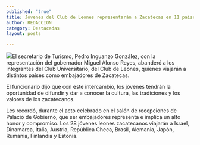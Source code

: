 ```yaml
---
published: "true"
title: Jóvenes del Club de Leones representarán a Zacatecas en 11 países
author: REDACCION
category: Destacadas
layout: posts

---
```


![](http://i.imgur.com/FZ39ddRm.jpg)El secretario de Turismo, Pedro Inguanzo González, con la representación del gobernador Miguel Alonso Reyes, abanderó a los integrantes del Club Universitario, del Club de Leones, quienes viajarán a distintos países como embajadores de Zacatecas.

El funcionario dijo que con este intercambio, los jóvenes tendrán la oportunidad de difundir y dar a conocer la cultura, las tradiciones y los valores de los zacatecanos.

Les recordó, durante el acto celebrado en el salón de recepciones de Palacio de Gobierno, que ser embajadores representa e implica un alto honor y compromiso.
Los 28 jóvenes leones zacatecanos viajarán a Israel, Dinamarca, Italia, Austria, República Checa, Brasil, Alemania, Japón, Rumania, Finlandia y Estonia.
